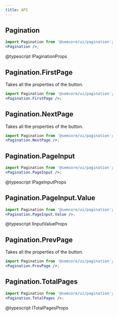 ```yaml
---
title: API
---
```


## Pagination

```jsx
import Pagination from '@semcore/ui/pagination';
<Pagination />;
```

@typescript IPaginationProps

## Pagination.FirstPage

Takes all the properties of the button.

```jsx
import Pagination from '@semcore/ui/pagination';
<Pagination.FirstPage />;
```

## Pagination.NextPage

Takes all the properties of the button.

```jsx
import Pagination from '@semcore/ui/pagination';
<Pagination.NextPage />;
```

## Pagination.PageInput

```jsx
import Pagination from '@semcore/ui/pagination';
<Pagination.PageInput />;
```

@typescript IPageInputProps

## Pagination.PageInput.Value

```jsx
import Pagination from '@semcore/ui/pagination';
<Pagination.PageInput.Value />;
```

@typescript IInputValueProps

## Pagination.PrevPage

Takes all the properties of the button.

```jsx
import Pagination from '@semcore/ui/pagination';
<Pagination.PrevPage />;
```

## Pagination.TotalPages

```jsx
import Pagination from '@semcore/ui/pagination';
<Pagination.TotalPages />;
```

@typescript ITotalPagesProps
